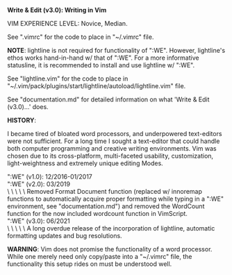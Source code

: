 <b>Write & Edit (v3.0): Writing in Vim</b>

VIM EXPERIENCE LEVEL: Novice, Median.

See ".vimrc" for the code to place in "~/.vimrc" file.

<b>NOTE</b>: lightline is not required for functionality of ":WE". However, lightline's ethos works hand-in-hand w/ that of ":WE". For a more informative statusline, it is recommended to install and use lightline w/ ":WE".

See "lightline.vim" for the code to place in "~/.vim/pack/plugins/start/lightline/autoload/lightline.vim" file.

See "documentation.md" for detailed information on what 'Write & Edit (v3.0)...' does.

<b>HISTORY</b>:

I became tired of bloated word processors, and underpowered text-editors were not sufficient. For a long time I sought a text-editor that could handle both computer programming and creative writing environments. Vim was chosen due to its cross-platform, multi-faceted usability, customization, light-weightness and extremely unique editing Modes.

":WE" (v1.0): 12/2016-01/2017<BR>
":WE" (v2.0): 03/2019<BR>
\ \ \ \ \ Removed Format Document function (replaced w/ innoremap functions to automatically acquire proper formatting while typing in a ":WE" environment, see "documentation.md") and removed the WordCount function for the now included wordcount function in VimScript.<BR>
":WE" (v3.0): 06/2021<BR>
\ \ \ \ \ A long overdue release of the incorporation of lightline, automatic formatting updates and bug resolutions.

<b>WARNING</b>: Vim does not promise the functionality of a word processor. While one merely need only copy/paste into a "~/.vimrc" file, the functionality this setup rides on must be understood well.

